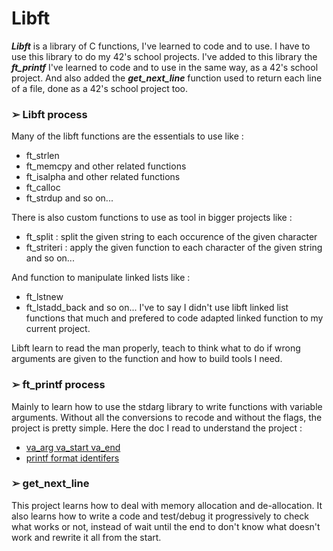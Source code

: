# Libft

***Libft*** is a library of C functions, I've learned to code and to use. I have to use this library to do my 42's school projects.
I've added to this library the ***ft_printf*** I've learned to code and to use in the same way, as a 42's school project.
And also added the ***get_next_line*** function used to return each line of a file, done as a 42's school project too.

### ➢ Libft process

Many of the libft functions are the essentials to use like :
- ft_strlen
- ft_memcpy and other related functions
- ft_isalpha and other related functions
- ft_calloc
- ft_strdup
and so on...

There is also custom functions to use as tool in bigger projects like :
- ft_split : split the given string to each occurence of the given character
- ft_striteri : apply the given function to each character of the given string
and so on...

And function to manipulate linked lists like :
- ft_lstnew
- ft_lstadd_back
and so on...
I've to say I didn't use libft linked list functions that much and prefered to code adapted linked function to my current project.

Libft learn to read the man properly, teach to think what to do if wrong arguments are given to the function and how to build tools I need.

### ➢ ft_printf process

Mainly to learn how to use the stdarg library to write functions with variable arguments. Without all the conversions to recode and without the flags, the project is pretty simple.
Here the doc I read to understand the project :
- [va_arg va_start va_end](https://learn.microsoft.com/fr-fr/cpp/c-runtime-library/reference/va-arg-va-copy-va-end-va-start?view=msvc-170)
- [printf format identifers](https://www.lix.polytechnique.fr/~liberti/public/computing/prog/c/C/FUNCTIONS/format.html)

### ➢ get_next_line

This project learns how to deal with memory allocation and de-allocation. It also learns how to write a code and test/debug it progressively to check what works or not, instead of wait until the end to don't know what doesn't work and rewrite it all from the start.
